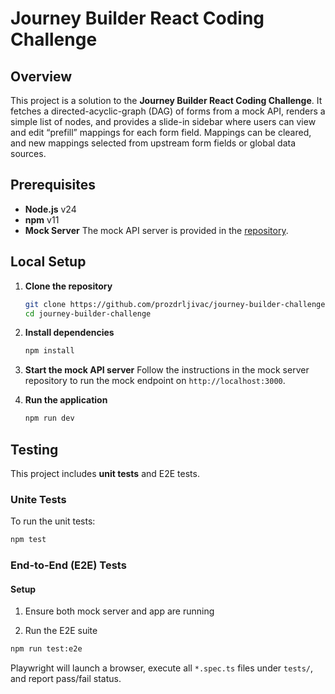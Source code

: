 # Journey Builder React Coding Challenge

## Overview

This project is a solution to the **Journey Builder React Coding Challenge**. It fetches a directed-acyclic-graph (DAG) of forms from a mock API, renders a simple list of nodes, and provides a slide-in sidebar where users can view and edit “prefill” mappings for each form field. Mappings can be cleared, and new mappings selected from upstream form fields or global data sources.

## Prerequisites

- **Node.js** v24
- **npm** v11
- **Mock Server**
  The mock API server is provided in the [repository](https://github.com/mosaic-avantos/frontendchallengeserver).

## Local Setup

1. **Clone the repository**

   ```sh
   git clone https://github.com/prozdrljivac/journey-builder-challenge.git
   cd journey-builder-challenge
   ```

2. **Install dependencies**

   ```sh
   npm install
   ```

3. **Start the mock API server**
   Follow the instructions in the mock server repository to run the mock endpoint on `http://localhost:3000`.

4. **Run the application**

   ```sh
   npm run dev
   ```

## Testing

This project includes **unit tests** and E2E tests.

### Unite Tests

To run the unit tests:

```sh
npm test
```

### End-to-End (E2E) Tests

#### Setup

1. Ensure both mock server and app are running

2. Run the E2E suite

```sh
npm run test:e2e
```

Playwright will launch a browser, execute all `*.spec.ts` files under `tests/`, and report pass/fail status.
